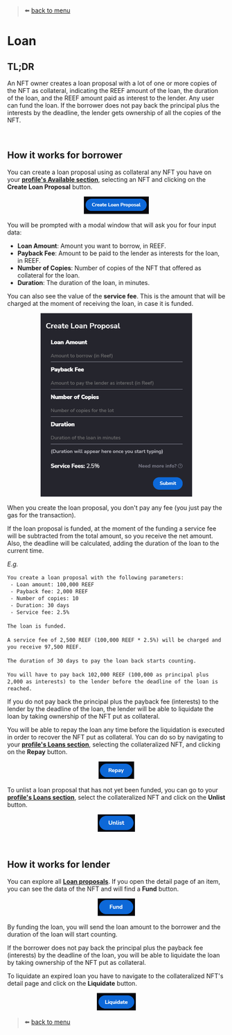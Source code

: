 > :arrow_left: [back to menu](../README.md#sqwid-marketplace-user-guide)

# **Loan**

## **TL;DR**

An NFT owner creates a loan proposal with a lot of one or more copies of the NFT as collateral, indicating the REEF amount of the loan, the duration of the loan, and the REEF amount paid as interest to the lender. Any user can fund the loan. If the borrower does not pay back the principal plus the interests by the deadline, the lender gets ownership of all the copies of the NFT.

<br>

## **How it works for borrower**

You can create a loan proposal using as collateral any NFT you have on your **[profile's Available section](https://sqwid.app/profile?tab=Available)**, selecting an NFT and clicking on the **Create Loan Proposal** button.

<p align="center">
  <img height="40" src="../images/loan_create_button.png">
</p>

You will be prompted with a modal window that will ask you for four input data:

-   **Loan Amount**: Amount you want to borrow, in REEF.
-   **Payback Fee**: Amount to be paid to the lender as interests for the loan, in REEF.
-   **Number of Copies**: Number of copies of the NFT that offered as collateral for the loan.
-   **Duration**: The duration of the loan, in minutes.

You can also see the value of the **service fee**. This is the amount that will be charged at the moment of receiving the loan, in case it is funded.

<p align="center">
  <img width="350" src="../images/loan_create_modal.png">
</p>

When you create the loan proposal, you don't pay any fee (you just pay the gas for the transaction).

If the loan proposal is funded, at the moment of the funding a service fee will be subtracted from the total amount, so you receive the net amount. Also, the deadline will be calculated, adding the duration of the loan to the current time.

_E.g._

```
You create a loan proposal with the following parameters:
 - Loan amount: 100,000 REEF
 - Payback fee: 2,000 REEF
 - Number of copies: 10
 - Duration: 30 days
 - Service fee: 2.5%

The loan is funded.

A service fee of 2,500 REEF (100,000 REEF * 2.5%) will be charged and you receive 97,500 REEF.

The duration of 30 days to pay the loan back starts counting.

You will have to pay back 102,000 REEF (100,000 as principal plus 2,000 as interests) to the lender before the deadline of the loan is reached.
```

If you do not pay back the principal plus the payback fee (interests) to the lender by the deadline of the loan, the lender will be able to liquidate the loan by taking ownership of the NFT put as collateral.

You will be able to repay the loan any time before the liquidation is executed in order to recover the NFT put as collateral. You can do so by navigating to your **[profile's Loans section](https://sqwid.app/profile?tab=Loans)**, selecting the collateralized NFT, and clicking on the **Repay** button.

<p align="center">
  <img height="40" src="../images/loan_repay_button.png">
</p>

To unlist a loan proposal that has not yet been funded, you can go to your **[profile's Loans section](https://sqwid.app/profile?tab=Loans)**, select the collateralized NFT and click on the **Unlist** button.

<p align="center">
  <img height="40" src="../images/loan_unlist_button.png">
</p>

<br>

## **How it works for lender**

You can explore all **[Loan proposals](https://sqwid.app/explore/loans)**. If you open the detail page of an item, you can see the data of the NFT and will find a **Fund** button.

<p align="center">
  <img height="40" src="../images/loan_fund_button.png">
</p>

By funding the loan, you will send the loan amount to the borrower and the duration of the loan will start counting.

If the borrower does not pay back the principal plus the payback fee (interests) by the deadline of the loan, you will be able to liquidate the loan by taking ownership of the NFT put as collateral.

To liquidate an expired loan you have to navigate to the collateralized NFT's detail page and click on the **Liquidate** button.

<p align="center">
  <img height="40" src="../images/loan_liquidate_button.png">
</p>

> :arrow_left: [back to menu](../README.md#sqwid-marketplace-user-guide)
